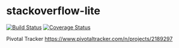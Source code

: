 # stackoverflow-lite

[![Build Status](https://travis-ci.org/anasey01/stackoverflow-lite.svg?branch=feature)](https://travis-ci.org/anasey01/stackoverflow-lite) [![Coverage Status](https://coveralls.io/repos/github/anasey01/stackoverflow-lite/badge.svg?branch=feature)](https://coveralls.io/github/anasey01/stackoverflow-lite?branch=feature)

Pivotal Tracker
https://www.pivotaltracker.com/n/projects/2189297
